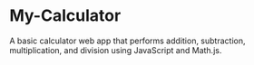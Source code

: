# My-Calculator
A basic calculator web app that performs addition, subtraction, multiplication, and division using JavaScript and Math.js.
